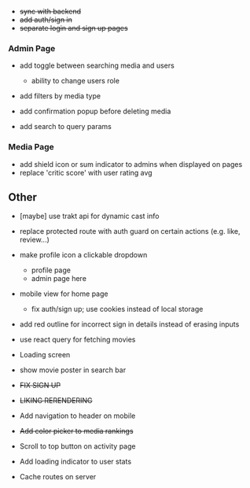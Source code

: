 - ~~sync with backend~~
- ~~add auth/sign in~~
- ~~separate login and sign up pages~~

### Admin Page

- add toggle between searching media and users

  - ability to change users role

- add filters by media type
- add confirmation popup before deleting media
- add search to query params

### Media Page

- add shield icon or sum indicator to admins when displayed on pages
- replace 'critic score' with user rating avg

## Other

- [maybe] use trakt api for dynamic cast info

- replace protected route with auth guard on certain actions (e.g. like, review...)

- make profile icon a clickable dropdown

  - profile page
  - admin page here

- mobile view for home page

  - fix auth/sign up; use cookies instead of local storage

- add red outline for incorrect sign in details instead of erasing inputs
- use react query for fetching movies
- Loading screen
- show movie poster in search bar

- ~~FIX SIGN UP~~
- ~~LIKING RERENDERING~~

- Add navigation to header on mobile
- ~~Add color picker to media rankings~~
- Scroll to top button on activity page
- Add loading indicator to user stats
- Cache routes on server
